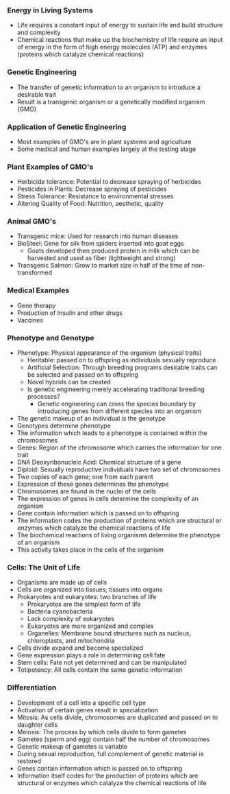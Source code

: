 ### Energy in Living Systems
- Life requires a constant input of energy to sustain life and build structure and complexity
- Chemical reactions that make up the biochemistry of life require an input of energy in the form of high energy molecules (ATP) and enzymes (proteins which catalyze chemical reactions)

### Genetic Engineering
- The transfer of genetic information to an organism to introduce a desirable trait
- Result is a transgenic organism or a genetically modified organism (GMO)

### Application of Genetic Engineering
- Most examples of GMO's are in plant systems and agriculture
- Some medical and human examples largely at the testing stage

### Plant Examples of GMO's
- Herbicide tolerance: Potential to decrease spraying of herbicides
- Pesticides in Plants: Decrease spraying of pesticides
- Stress Tolerance: Resistance to environmental stresses
- Altering Quality of Food: Nutrition, aesthetic, quality

### Animal GMO's
- Transgenic mice: Used for research into human diseases
- BioSteel: Gene for silk from spiders inserted into goat eggs
	- Goats developed then produced protein in milk which can be harvested and used as fiber (lightweight and strong)
- Transgenic Salmon: Grow to market size in half of the time of non-transformed

### Medical Examples
- Gene therapy
- Production of Insulin and other drugs
- Vaccines

### Phenotype and Genotype
- Phenotype: Physical appearance of the organism (physical traits)
	- Heritable: passed on to offspring as individuals sexually reproduce
	- Artificial Selection: Through breeding programs desirable traits can be selected and passed on to offspring
	- Novel hybrids can be created
	- Is genetic engineering merely accelerating traditional breeding processes?
		- Genetic engineering can cross the species boundary by introducing genes from different species into an organism
- The genetic makeup of an individual is the genotype
- Genotypes determine phenotype
- The information which leads to a phenotype is contained within the chromosomes
- Genes: Region of the chromosome which carries the information for one trait
- DNA Deoxyribonucleic Acid: Chemical structure of a gene
- Diploid: Sexually reproductive individuals have two set of chromosomes
- Two copies of each gene; one from each parent
- Expression of these genes determines the phenotype
- Chromosomes are found in the nuclei of the cells
- The expression of genes in cells determine the complexity of an organism
- Gene contain information which is passed on to offspring
- The information codes the production of proteins which are structural or enzymes which catalyze the chemical reactions of life
- The biochemical reactions of living organisms determine the phenotype of an organism
- This activity takes place in the cells of the organism

### Cells: The Unit of Life
- Organisms are made up of cells
- Cells are organized into tissues; tissues into organs
- Prokaryotes and eukaryotes: two branches of life
	- Prokaryotes are the simplest form of life
	- Bacteria cyanobacteria
	- Lack complexity of eukaryotes
	- Eukaryotes are more organized and complex
	- Organelles: Membrane bound structures such as nucleus, chloroplasts, and mitochondria
- Cells divide expand and become specialized
- Gene expression plays a role in determining cell fate
- Stem cells: Fate not yet determined and can be manipulated
- Totipotency: All cells contain the same genetic information

### Differentiation
- Development of a cell into a specific cell type
- Activation of certain genes result in specialization
- Mitosis: As cells divide, chromosomes are duplicated and passed on to daughter cells
- Meiosis: The process by which cells divide to form gametes
- Gametes (sperm and egg) contain half the number of chromosomes
- Genetic makeup of gametes is variable
- During sexual reproduction, full complement of genetic material is restored
- Genes contain information which is passed on to offspring
- Information itself codes for the production of proteins which are structural or enzymes which catalyze the chemical reactions of life
